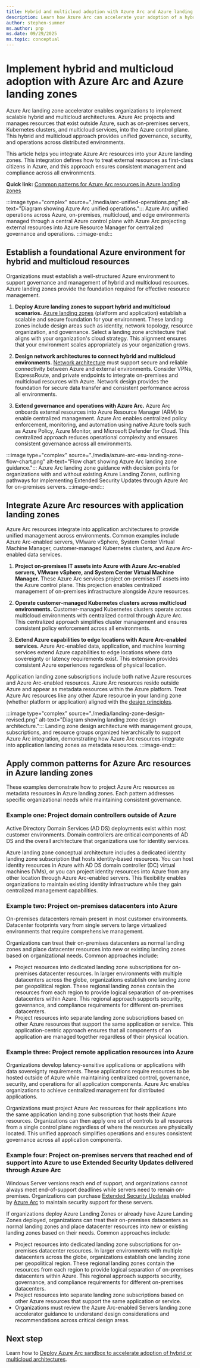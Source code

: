 ```yaml
---
title: Hybrid and multicloud adoption with Azure Arc and Azure landing zones
description: Learn how Azure Arc can accelerate your adoption of a hybrid or multicloud with Azure landing zones.
author: stephen-sumner
ms.author: pnp
ms.date: 09/29/2025
ms.topic: conceptual
---
```


# Implement hybrid and multicloud adoption with Azure Arc and Azure landing zones

Azure Arc landing zone accelerator enables organizations to implement scalable hybrid and multicloud architectures. Azure Arc projects and manages resources that exist outside Azure, such as on-premises servers, Kubernetes clusters, and multicloud services, into the Azure control plane. This hybrid and multicloud approach provides unified governance, security, and operations across distributed environments.

This article helps you integrate Azure Arc resources into your Azure landing zones. This integration defines how to treat external resources as first-class citizens in Azure, and this approach ensures consistent management and compliance across all environments.

**Quick link:** [Common patterns for Azure Arc resources in Azure landing zones](#apply-common-patterns-for-azure-arc-resources-in-azure-landing-zones)

:::image type="complex" source="./media/arc-unified-operations.png" alt-text="Diagram showing Azure Arc unified operations.":::
Azure Arc unified operations across Azure, on-premises, multicloud, and edge environments managed through a central Azure control plane with Azure Arc projecting external resources into Azure Resource Manager for centralized governance and operations.
:::image-end:::

## Establish a foundational Azure environment for hybrid and multicloud resources

Organizations must establish a well-structured Azure environment to support governance and management of hybrid and multicloud resources. Azure landing zones provide the foundation required for effective resource management.

1. **Deploy Azure landing zones to support hybrid and multicloud scenarios.** [Azure landing zones](/azure/cloud-adoption-framework/ready/) (platform and application) establish a scalable and secure foundation for your environment. These landing zones include design areas such as identity, network topology, resource organization, and governance. Select a landing zone architecture that aligns with your organization's cloud strategy. This alignment ensures that your environment scales appropriately as your organization grows.

2. **Design network architectures to connect hybrid and multicloud environments.** [Network architecture](/azure/cloud-adoption-framework/ready/landing-zone/design-area/network-topology-and-connectivity) must support secure and reliable connectivity between Azure and external environments. Consider VPNs, ExpressRoute, and private endpoints to integrate on-premises and multicloud resources with Azure. Network design provides the foundation for secure data transfer and consistent performance across all environments.

3. **Extend governance and operations with Azure Arc.** Azure Arc onboards external resources into Azure Resource Manager (ARM) to enable centralized management. Azure Arc enables centralized policy enforcement, monitoring, and automation using native Azure tools such as Azure Policy, Azure Monitor, and Microsoft Defender for Cloud. This centralized approach reduces operational complexity and ensures consistent governance across all environments.

:::image type="complex" source="./media/azure-arc-esu-landing-zone-flow-chart.png" alt-text="Flow chart showing Azure Arc landing zone guidance.":::
Azure Arc landing zone guidance with decision points for organizations with and without existing Azure Landing Zones, outlining pathways for implementing Extended Security Updates through Azure Arc for on-premises servers.
:::image-end:::

## Integrate Azure Arc resources with application landing zones

Azure Arc resources integrate into application architectures to provide unified management across environments. Common examples include Azure Arc-enabled servers, VMware vSphere, System Center Virtual Machine Manager, customer-managed Kubernetes clusters, and Azure Arc-enabled data services.

1. **Project on-premises IT assets into Azure with Azure Arc-enabled servers, VMware vSphere, and System Center Virtual Machine Manager.** These Azure Arc services project on-premises IT assets into the Azure control plane. This projection enables centralized management of on-premises infrastructure alongside Azure resources.

2. **Operate customer-managed Kubernetes clusters across multicloud environments.** Customer-managed Kubernetes clusters operate across multicloud environments with centralized control through Azure Arc. This centralized approach simplifies cluster management and ensures consistent policy enforcement across all environments.

3. **Extend Azure capabilities to edge locations with Azure Arc-enabled services.** Azure Arc-enabled data, application, and machine learning services extend Azure capabilities to edge locations where data sovereignty or latency requirements exist. This extension provides consistent Azure experiences regardless of physical location.

Application landing zone subscriptions include both native Azure resources and Azure Arc-enabled resources. Azure Arc resources reside outside Azure and appear as metadata resources within the Azure platform. Treat Azure Arc resources like any other Azure resource in your landing zone (whether platform or application) aligned with the [design principles](../../ready/landing-zone/design-principles.md).

:::image type="complex" source="./media/landing-zone-design-revised.png" alt-text="Diagram showing landing zone design architecture.":::
Landing zone design architecture with management groups, subscriptions, and resource groups organized hierarchically to support Azure Arc integration, demonstrating how Azure Arc resources integrate into application landing zones as metadata resources.
:::image-end:::

## Apply common patterns for Azure Arc resources in Azure landing zones

These examples demonstrate how to project Azure Arc resources as metadata resources in Azure landing zones. Each pattern addresses specific organizational needs while maintaining consistent governance.

### Example one: Project domain controllers outside of Azure

Active Directory Domain Services (AD DS) deployments exist within most customer environments. Domain controllers are critical components of AD DS and the overall architecture that organizations use for identity services.

Azure landing zone conceptual architecture includes a dedicated identity landing zone subscription that hosts identity-based resources. You can host identity resources in Azure with AD DS domain controller (DC) virtual machines (VMs), or you can project identity resources into Azure from any other location through Azure Arc-enabled servers. This flexibility enables organizations to maintain existing identity infrastructure while they gain centralized management capabilities.

### Example two: Project on-premises datacenters into Azure

On-premises datacenters remain present in most customer environments. Datacenter footprints vary from single servers to large virtualized environments that require comprehensive management.

Organizations can treat their on-premises datacenters as normal landing zones and place datacenter resources into new or existing landing zones based on organizational needs. Common approaches include:

- Project resources into dedicated landing zone subscriptions for on-premises datacenter resources. In larger environments with multiple datacenters across the globe, organizations establish one landing zone per geopolitical region. These regional landing zones contain the resources from each region to provide logical separation of on-premises datacenters within Azure. This regional approach supports security, governance, and compliance requirements for different on-premises datacenters.
- Project resources into separate landing zone subscriptions based on other Azure resources that support the same application or service. This application-centric approach ensures that all components of an application are managed together regardless of their physical location.

### Example three: Project remote application resources into Azure

Organizations develop latency-sensitive applications or applications with data sovereignty requirements. These applications require resources to be hosted outside of Azure while maintaining centralized control, governance, security, and operations for all application components. Azure Arc enables organizations to achieve centralized management for distributed applications.

Organizations must project Azure Arc resources for their applications into the same application landing zone subscription that hosts their Azure resources. Organizations can then apply one set of controls to all resources from a single control plane regardless of where the resources are physically located. This unified approach simplifies operations and ensures consistent governance across all application components.

### Example four: Project on-premises servers that reached end of support into Azure to use Extended Security Updates delivered through Azure Arc

Windows Server versions reach end of support, and organizations cannot always meet end-of-support deadlines while servers need to remain on-premises. Organizations can purchase [Extended Security Updates](/windows-server/get-started/extended-security-updates-overview) enabled by [Azure Arc](https://azure.microsoft.com/products/azure-arc/) to maintain security support for these servers.

If organizations deploy Azure Landing Zones or already have Azure Landing Zones deployed, organizations can treat their on-premises datacenters as normal landing zones and place datacenter resources into new or existing landing zones based on their needs. Common approaches include:

- Project resources into dedicated landing zone subscriptions for on-premises datacenter resources. In larger environments with multiple datacenters across the globe, organizations establish one landing zone per geopolitical region. These regional landing zones contain the resources from each region to provide logical separation of on-premises datacenters within Azure. This regional approach supports security, governance, and compliance requirements for different on-premises datacenters.
- Project resources into separate landing zone subscriptions based on other Azure resources that support the same application or service.
- Organizations must review the Azure Arc-enabled Servers landing zone accelerator guidance to understand design considerations and recommendations across critical design areas.

## Next step

Learn how to [Deploy Azure Arc sandbox to accelerate adoption of hybrid or multicloud architectures](./arc-enabled-servers/enterprise-scale-landing-zone-sandbox.md).